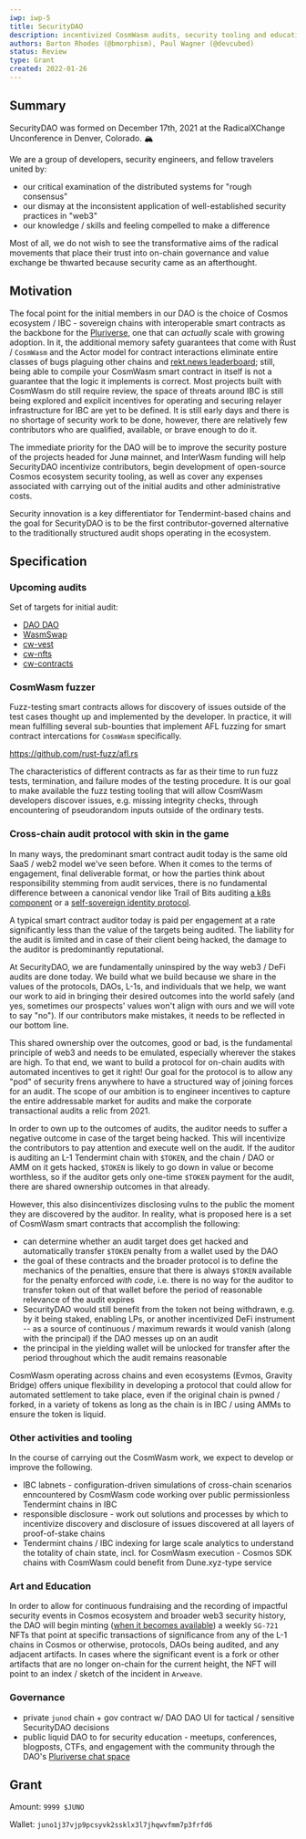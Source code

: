 ```yaml
---
iwp: iwp-5
title: SecurityDAO
description: incentivized CosmWasm audits, security tooling and education for Cosmos / IBC
authors: Barton Rhodes (@bmorphism), Paul Wagner (@devcubed)
status: Review
type: Grant
created: 2022-01-26
---
```

## Summary
SecurityDAO was formed on December 17th, 2021 at the RadicalXChange Unconference in Denver, Colorado. 🏔

We are a group of developers, security engineers, and fellow travelers united by:

- our critical examination of the distributed systems for "rough consensus"
- our dismay at the inconsistent application of well-established security practices in "web3"
- our knowledge / skills and feeling compelled to make a difference

Most of all, we do not wish to see the transformative aims of the radical movements that place their trust into on-chain governance and value exchange be thwarted because security came as an afterthought.

## Motivation
The focal point for the initial members in our DAO is the choice of Cosmos ecosystem / IBC - sovereign chains with interoperable smart contracts as the backbone for the [Pluriverse](https://pluriverse.world/), one that can _actually_ scale with growing adoption. In it, the additional memory safety guarantees that come with Rust / `CosmWasm` and the Actor model for contract interactions eliminate entire classes of bugs plaguing other chains and [rekt.news leaderboard](https://rekt.news/leaderboard/); still, being able to compile your CosmWasm smart contract in itself is not a guarantee that the logic it implements is correct. Most projects built with CosmWasm do still require review, the space of threats around IBC is still being explored and explicit incentives for operating and securing relayer infrastructure for IBC are yet to be defined. It is still early days and there is no shortage of security work to be done, however, there are relatively few contributors who are qualified, available, or brave enough to do it.

The immediate priority for the DAO will be to improve the security posture of the projects headed for Junø mainnet, and InterWasm funding will help SecurityDAO incentivize contributors, begin development of open-source Cosmos ecosystem security tooling, as well as cover any expenses associated with carrying out of the initial audits and other administrative costs.

Security innovation is a key differentiator for Tendermint-based chains and the goal for SecurityDAO is to be the first contributor-governed alternative to the traditionally structured audit shops operating in the ecosystem.

## Specification

### Upcoming audits

Set of targets for initial audit:

- [DAO DAO](https://daodao.zone)
- [WasmSwap](https://github.com/Wasmswap)
- [cw-vest](https://github.com/ben2x4/cw-vest)
- [cw-nfts](https://github.com/CosmWasm/cw-nfts)
- [cw-contracts](https://github.com/InterWasm/cw-contracts)

### CosmWasm fuzzer
Fuzz-testing smart contracts allows for discovery of issues outside of the test cases thought up and implemented by the developer. In practice, it will mean fulfilling several sub-bounties that implement AFL fuzzing for smart contract intercations for `CosmWasm` specifically.

https://github.com/rust-fuzz/afl.rs

The characteristics of different contracts as far as their time to run fuzz tests, termination, and failure modes of the testing procedure. It is our goal to make available the fuzz testing tooling that will allow CosmWasm developers discover issues, e.g. missing integrity checks, through encountering of pseudorandom inputs outside of the ordinary tests.

### Cross-chain audit protocol with skin in the game
In many ways, the predominant smart contract audit today is the same old SaaS / web2 model we've seen before.
When it comes to the terms of engagement, final deliverable format, or how the parties think about responsibility stemming from audit services, there is no fundamental difference between a canonical vendor like Trail of Bits auditing [a k8s component](https://github.com/etcd-io/etcd/blob/main/security/SECURITY_AUDIT.pdf) or a [self-sovereign identity protocol](https://github.com/mykeylab/keyid-eth-contracts/blob/master/reports/Trail%20of%20Bits%20Verification%20Report%20for%20MYKEY(2020-09-14).pdf).

A typical smart contract auditor today is paid per engagement at a rate significantly less than the value of the targets being audited. The liability for the audit is limited and in case of their client being hacked, the damage to the auditor is predominantly reputational.

At SecurityDAO, we are fundamentally uninspired by the way web3 / DeFi audits are done today. We build what we build because we share in the values of the protocols, DAOs, L-1s, and individuals that we help, we want our work to aid in bringing their desired outcomes into the world safely (and yes, sometimes our prospects' values won't align with ours and we will vote to say "no"). If our contributors make mistakes, it needs to be reflected in our bottom line.

This shared ownership over the outcomes, good or bad, is the fundamental principle of web3 and needs to be emulated, especially wherever the stakes are high. To that end, we want to build a protocol for on-chain audits with automated incentives to get it right! Our goal for the protocol is to allow any "pod" of security frens anywhere to have a structured way of joining forces for an audit. The scope of our ambition is to engineer incentives to capture the entire addressable market for audits and make the corporate transactional audits a relic from 2021.

In order to own up to the outcomes of audits, the auditor needs to suffer a negative outcome in case of the target being hacked. This will incentivize the contributors to pay attention and execute well on the audit. If the auditor is auditing an L-1 Tendermint chain with `$TOKEN`, and the chain / DAO or AMM on it gets hacked, `$TOKEN` is likely to go down in value or become worthless, so if the auditor gets only one-time `$TOKEN` payment for the audit, there are shared ownership outcomes in that already.

However, this also disincentivizes disclosing vulns to the public the moment they are discovered by the auditor. In reality, what is proposed here is a set of CosmWasm smart contracts that accomplish the following:
- can determine whether an audit target does get hacked and automatically transfer `$TOKEN` penalty from a wallet used by the DAO
- the goal of these contracts and the broader protocol is to define the mechanics of the penalties, ensure that there is always `$TOKEN` available for the penalty enforced _with code_, i.e. there is no way for the auditor to transfer token out of that wallet before the period of reasonable relevance of the audit expires
- SecurityDAO would still benefit from the token not being withdrawn, e.g. by it being staked, enabling LPs, or another incentivized DeFi instrument -- as a source of continuous / maximum rewards it would vanish (along with the principal) if the DAO messes up on an audit
- the principal in the yielding wallet will be unlocked for transfer after the period throughout which the audit remains reasonable


CosmWasm operating across chains and even ecosystems (Evmos, Gravity Bridge) offers unique flexibility in developing a protocol that could allow for automated settlement to take place, even if the original chain is pwned / forked, in a variety of tokens as long as the chain is in IBC / using AMMs to ensure the token is liquid.

### Other activities and tooling
In the course of carrying out the CosmWasm work, we expect to develop or improve the following.

- IBC labnets - configuration-driven simulations of cross-chain scenarios enncountered by CosmWasm code working over public permissionless Tendermint chains in IBC
- responsible disclosure - work out solutions and processes by which to incentivize discovery and disclosure of issues discovered at all layers of proof-of-stake chains
- Tendermint chains / IBC indexing for large scale analytics to understand the totality of chain state, incl. for CosmWasm execution - Cosmos SDK chains with CosmWasm could benefit from Dune.xyz-type service


### Art and Education
In order to allow for continuous fundraising and the recording of impactful security events in Cosmos ecosystem and broader web3 security history, the DAO will begin minting ([when it becomes available](https://mirror.xyz/stargazezone.eth/Ozp8kRUsnGyN46lV3-5I57tB_LxRtlyTN176yL_T0f8)) a weekly `SG-721` NFTs that point at specific transactions of significance from any of the L-1 chains in Cosmos or otherwise, protocols, DAOs being audited, and any adjacent artifacts. In cases where the significant event is a fork or other artifacts that are no longer on-chain for the current height, the NFT will point to an index / sketch of the incident in `Arweave`.

### Governance

- private `junod` chain + gov contract w/ DAO DAO UI for tactical / sensitive SecurityDAO decisions
- public liquid DAO to for security education - meetups, conferences, blogposts, CTFs, and engagement with the community through the DAO's [Pluriverse chat space](https://invasive.dao.surgery)

## Grant

Amount: `9999 $JUNO`

Wallet: `juno1j37vjp9pcsyvk2ssklx3l7jhqwvfmm7p3frfd6`
